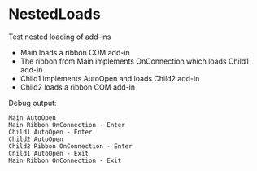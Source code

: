 # NestedLoads

Test nested loading of add-ins

* Main loads a ribbon COM add-in
* The ribbon from Main implements OnConnection which loads Child1 add-in
* Child1 implements AutoOpen and loads Child2 add-in
* Child2 loads a ribbon COM add-in

Debug output:

```
Main AutoOpen
Main Ribbon OnConnection - Enter
Child1 AutoOpen - Enter
Child2 AutoOpen
Child2 Ribbon OnConnection - Enter
Child1 AutoOpen - Exit
Main Ribbon OnConnection - Exit
```


